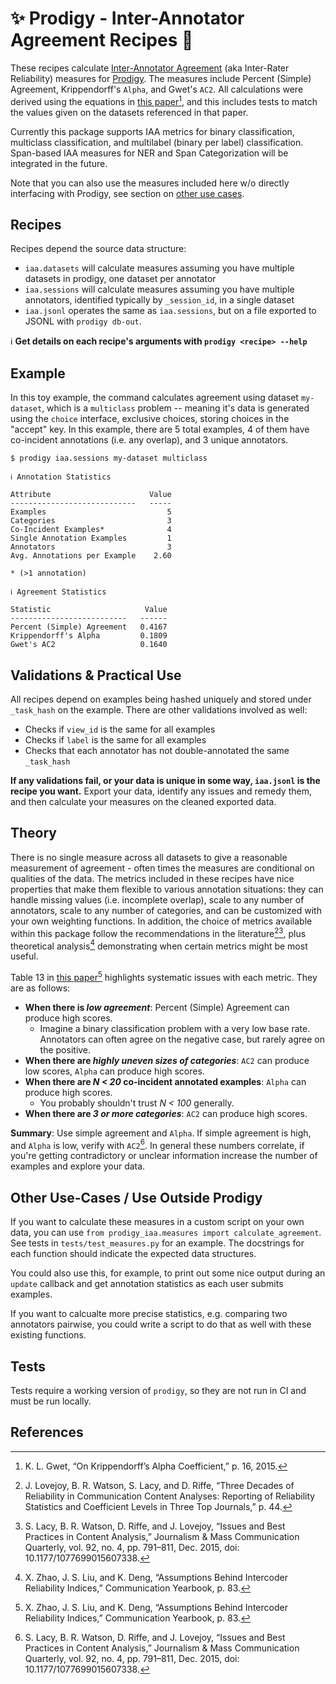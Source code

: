 # ✨ Prodigy - Inter-Annotator Agreement Recipes 🤝

These recipes calculate [Inter-Annotator Agreement](https://en.wikipedia.org/wiki/Inter-rater_reliability) (aka Inter-Rater Reliability) measures for [Prodigy](https://prodi.gy/). The measures include Percent (Simple) Agreement, Krippendorff's `Alpha`, and Gwet's `AC2`. All calculations were derived using the equations in [this paper](https://agreestat.com/papers/onkrippendorffalpha_rev10052015.pdf)[^1], and this includes tests to match the values given on the datasets referenced in that paper. 

Currently this package supports IAA metrics for binary classification, multiclass classification, and multilabel (binary per label) classification. Span-based IAA measures for NER and Span Categorization will be integrated in the future.

Note that you can also use the measures included here w/o directly interfacing with Prodigy, see section on [other use cases](#other-use-cases--use-outside-prodigy).

## Recipes

Recipes depend the source data structure:
- `iaa.datasets` will calculate measures assuming you have multiple datasets in prodigy, one dataset per annotator
- `iaa.sessions` will calculate measures assuming you have multiple annotators, identified typically by `_session_id`, in a single dataset
- `iaa.jsonl` operates the same as `iaa.sessions`, but on a file exported to JSONL with `prodigy db-out`.

ℹ️ **Get details on each recipe's arguments with `prodigy <recipe> --help`**

## Example

In this toy example, the command calculates agreement using dataset `my-dataset`, which is a `multiclass` problem -- meaning it's data is generated using the `choice` interface, exclusive choices, storing choices in the "accept" key. In this example, there are 5 total examples, 4 of them have co-incident annotations (i.e. any overlap), and 3 unique annotators.

```
$ prodigy iaa.sessions my-dataset multiclass

ℹ Annotation Statistics

Attribute                      Value
----------------------------   -----
Examples                           5
Categories                         3
Co-Incident Examples*              4
Single Annotation Examples         1
Annotators                         3
Avg. Annotations per Example    2.60

* (>1 annotation)

ℹ Agreement Statistics

Statistic                     Value
--------------------------   ------
Percent (Simple) Agreement   0.4167
Krippendorff's Alpha         0.1809
Gwet's AC2                   0.1640
```

## Validations & Practical Use

All recipes depend on examples being hashed uniquely and stored under `_task_hash` on the example. There are other validations involved as well:
- Checks if `view_id` is the same for all examples
- Checks if `label` is the same for all examples
- Checks that each annotator has not double-annotated the same `_task_hash`

**If any validations fail, or your data is unique in some way, `iaa.jsonl` is the recipe you want.** Export your data, identify any issues and remedy them, and then calculate your measures on the cleaned exported data.


## Theory

There is no single measure across all datasets to give a reasonable measurement of agreement - often times the measures are conditional on qualities of the data. The metrics included in these recipes have nice properties that make them flexible to various annotation situations: they can handle missing values (i.e. incomplete overlap), scale to any number of annotators, scale to any number of categories, and can be customized with your own weighting functions. In addition, the choice of metrics available within this package follow the recommendations in the literature[^2][^3], plus theoretical analysis[^4] demonstrating when certain metrics might be most useful.

Table 13 in [this paper](https://scholar.google.com/scholar?cluster=17269958574032994585&hl=en&as_sdt=0,34&as_vis=1)[^4] highlights systematic issues with each metric. They are as follows:

- **When there is _low agreement_**: Percent (Simple) Agreement can produce high scores.
  - Imagine a binary classification problem with a very low base rate. Annotators can often agree on the negative case, but rarely agree on the positive.
- **When there are _highly uneven sizes of categories_**: `AC2` can produce low scores, `Alpha` can produce high scores.
- **When there are _N < 20_ co-incident annotated examples**: `Alpha` can produce high scores.
  - You probably shouldn't trust _N < 100_ generally.
- **When there are _3 or more categories_**: `AC2` can produce high scores.

**Summary**: Use simple agreement and `Alpha`. If simple agreement is high, and `Alpha` is low, verify with `AC2`[^3]. In general these numbers correlate, if you're getting contradictory or unclear information increase the number of examples and explore your data.

## Other Use-Cases / Use Outside Prodigy

If you want to calculate these measures in a custom script on your own data, you can use `from prodigy_iaa.measures import calculate_agreement`. See tests in `tests/test_measures.py` for an example. The docstrings for each function should indicate the expected data structures.

You could also use this, for example, to print out some nice output during an `update` callback and get annotation statistics as each user submits examples.

If you want to calcualte more precise statistics, e.g. comparing two annotators pairwise, you could write a script to do that as well with these existing functions.


## Tests

Tests require a working version of `prodigy`, so they are not run in CI and must be run locally. 
## References


[^1]: K. L. Gwet, “On Krippendorff’s Alpha Coefficient,” p. 16, 2015.
[^2]: J. Lovejoy, B. R. Watson, S. Lacy, and D. Riffe, “Three Decades of Reliability in Communication Content Analyses: Reporting of Reliability Statistics and Coefficient Levels in Three Top Journals,” p. 44.
[^3]: S. Lacy, B. R. Watson, D. Riffe, and J. Lovejoy, “Issues and Best Practices in Content Analysis,” Journalism & Mass Communication Quarterly, vol. 92, no. 4, pp. 791–811, Dec. 2015, doi: 10.1177/1077699015607338.
[^4]: X. Zhao, J. S. Liu, and K. Deng, “Assumptions Behind Intercoder Reliability Indices,” Communication Yearbook, p. 83.
